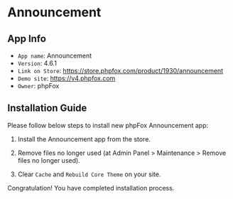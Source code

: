 # Announcement

## App Info

- `App name`: Announcement
- `Version`: 4.6.1
- `Link on Store`: https://store.phpfox.com/product/1930/announcement
- `Demo site`: https://v4.phpfox.com
- `Owner`: phpFox

## Installation Guide

Please follow below steps to install new phpFox Announcement app:

1. Install the Announcement app from the store.

2. Remove files no longer used (at Admin Panel > Maintenance > Remove files no longer used).

3. Clear `Cache` and `Rebuild Core Theme` on your site.

Congratulation! You have completed installation process.